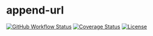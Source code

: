 # append-url

[![GitHub Workflow Status](https://img.shields.io/github/workflow/status/miaoxing/append-url/Build?style=flat-square)](https://github.com/miaoxing/append-url/actions)
[![Coverage Status](https://img.shields.io/coveralls/miaoxing/append-url.svg?style=flat-square)](https://coveralls.io/r/miaoxing/append-url?branch=master)
[![License](http://img.shields.io/badge/license-MIT-brightgreen.svg?style=flat-square)](http://www.opensource.org/licenses/MIT)

